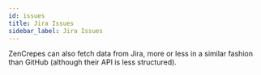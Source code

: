 ```yaml
---
id: issues
title: Jira Issues
sidebar_label: Jira Issues
---
```


ZenCrepes can also fetch data from Jira, more or less in a similar fashion than GitHub (although their API is less structured).
